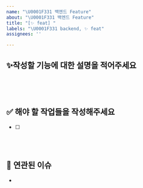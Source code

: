 ```yaml
---
name: "\U0001F331 백엔드 Feature"
about: "\U0001F331 백엔드 Feature"
title: "[✨ feat] "
labels: "\U0001F331 backend, ✨ feat"
assignees: ''

---
```


## ✨작성할 기능에 대한 설명을 적어주세요
```
```

<br><br>

## ✅ 해야 할 작업들을 작성해주세요
- [ ] 

<br><br>

## 🦋 연관된 이슈
-

